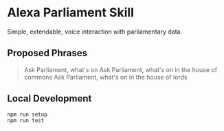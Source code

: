 # Alexa Parliament Skill
Simple, extendable, voice interaction with parliamentary data.

## Proposed Phrases
> Ask Parliament, what's on
> Ask Parliament, what's on in the house of commons
> Ask Parliament, what's on in the house of lords

## Local Development
```bash
npm run setup
npm run test
```